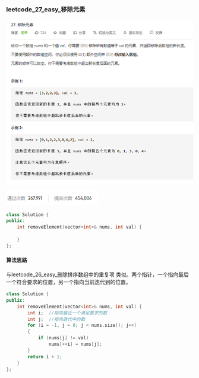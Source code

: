 ### leetcode_27_easy_移除元素

![image-20201204110418058](leetcode_27_easy_移除元素.assets/image-20201204110418058.png)

![image-20201204110431346](leetcode_27_easy_移除元素.assets/image-20201204110431346.png)

```c++
class Solution {
public:
    int removeElement(vector<int>& nums, int val) {

    }
};
```

#### 算法思路

与leetcode_26_easy_删除排序数组中的重复项 类似。两个指针，一个指向最后一个符合要求的位置，另一个指向当前迭代到的位置。

```c++
class Solution {
public:
	int removeElement(vector<int>& nums, int val) {
		int i;  //指向最近一个满足要求的数
		int j;  //指向迭代中的数
		for (i = -1, j = 0; j < nums.size(); j++)
		{
			if (nums[j] != val)
				nums[++i] = nums[j];
		}
		return i + 1;
	}
};
```


